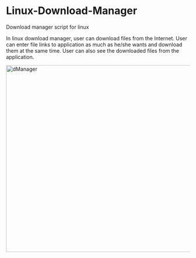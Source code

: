 # Linux-Download-Manager
Download manager script for linux

In linux download manager, user can download files from the Internet.
User can enter file links to application as much as he/she wants and download them
at the same time. User can also see the downloaded files from the application.

<img width="511" alt="dManager" src="https://github.com/user-attachments/assets/25d9e352-f7ae-4401-9d68-314a7d9ee418">
